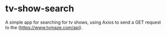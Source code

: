 # tv-show-search
A simple app for searching for tv shows, using Axios to send a GET request to the (https://www.tvmaze.com/api).
